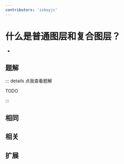 ```yaml
---
contributors: 'isboyjc'
---
```


# 什么是普通图层和复合图层？

- 



## 题解

::: details 点我查看题解

  TODO

:::



## 相同


## 相关


## 扩展

